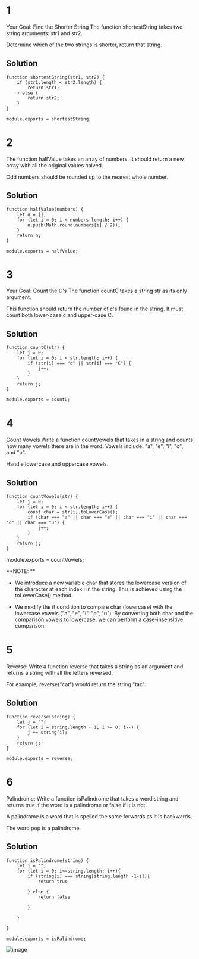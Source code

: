 # 1

 Your Goal: Find the Shorter String
The function shortestString takes two string arguments: str1 and str2.

Determine which of the two strings is shorter, return that string.

## Solution 

```
function shortestString(str1, str2) {
    if (str1.length < str2.length) {
        return str1;
    } else {
        return str2;
    }
}

module.exports = shortestString;
```

# 2

The function halfValue takes an array of numbers. It should return a new array with all the original values halved.

Odd numbers should be rounded up to the nearest whole number.

## Solution 

```
function halfValue(numbers) {
    let n = [];
    for (let i = 0; i < numbers.length; i++) {
        n.push(Math.round(numbers[i] / 2));
    }
    return n;
}

module.exports = halfValue;

```

# 3

Your Goal: Count the C's
The function countC takes a string str as its only argument.

This function should return the number of c's found in the string. It must count both lower-case c and upper-case C.

## Solution 

```
function countC(str) {
    let j = 0;
    for (let i = 0; i < str.length; i++) {
        if (str[i] === "c" || str[i] === "C") {
            j++;
        }
    }
    return j;
}

module.exports = countC;

```

# 4

Count Vowels
Write a function countVowels that takes in a string and counts how many vowels there are in the word. Vowels include: "a", "e", "i", "o", and "u".

Handle lowercase and uppercase vowels.

## Solution 

```
function countVowels(str) {
    let j = 0;
    for (let i = 0; i < str.length; i++) {
        const char = str[i].toLowerCase();
        if (char === "a" || char === "e" || char === "i" || char === "o" || char === "u") {
            j++;
        }
    }
    return j;
}
```

module.exports = countVowels;

**NOTE: **

- We introduce a new variable char that stores the lowercase version of the character at each index i in the string. This is achieved using the toLowerCase() method.

- We modify the if condition to compare char (lowercase) with the lowercase vowels ("a", "e", "i", "o", "u"). By converting both char and the comparison vowels to lowercase, we can perform a case-insensitive comparison.


# 5

Reverse: 
Write a function reverse that takes a string as an argument and returns a string with all the letters reversed.

For example, reverse("cat") would return the string "tac".

## Solution

```
function reverse(string) {
    let j = "";
    for (let i = string.length - 1; i >= 0; i--) {
        j += string[i];
    }
    return j;
}

module.exports = reverse;

```
# 6

Palindrome: 
Write a function isPalindrome that takes a word string and returns true if the word is a palindrome or false if it is not.

A palindrome is a word that is spelled the same forwards as it is backwards.

 The word pop is a palindrome.

## Solution

```
function isPalindrome(string) {
    let j = "";
    for (let i = 0; i<=string.length; i++){
        if (string[i] === string[string.length -1-i]){
            return true

        } else {
            return false

        }
        
    }

}

module.exports = isPalindrome;
```

![image](https://github.com/mayowaolatunji/J.S-simple-problem-solution/assets/96064869/a2448d90-224b-4426-bf83-17b8ce5780c5)


